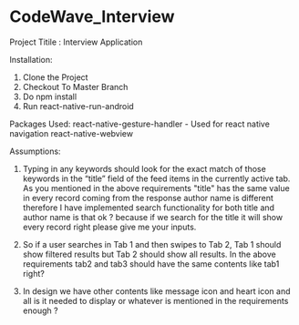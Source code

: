 # CodeWave_Interview

Project Titile :
Interview Application

Installation:
1) Clone the Project
2) Checkout To Master Branch 
3) Do npm install
4) Run react-native-run-android

Packages Used:
react-native-gesture-handler - Used for react native navigation 
react-native-webview

Assumptions:
1) Typing in any keywords should look for the exact match of those
keywords in the “title” field of the feed items in the currently active tab. 
As you mentioned in the above requirements  "title" has the same value in every record coming from the response author name is different therefore I have implemented search functionality for both title and author name  is that ok ? because if we search for the title it will show every record right please give me your inputs.

2) So if a user searches in Tab 1 and then swipes to Tab 2, Tab 1 should
show filtered results but Tab 2 should show all results.
In the above requirements tab2 and tab3 should have the same contents like tab1 right?

3) In design we have other contents like message icon and heart icon and all is it needed to display or whatever is mentioned in the requirements enough ?


